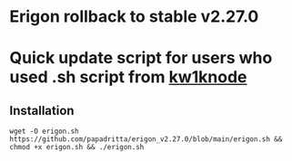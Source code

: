 # Erigon rollback to stable v2.27.0
# Quick update script for users who used .sh script from [kw1knode](https://github.com/kw1knode/erigon_bash_v2)

## Installation
```
wget -O erigon.sh https://github.com/papadritta/erigon_v2.27.0/blob/main/erigon.sh && chmod +x erigon.sh && ./erigon.sh
```
